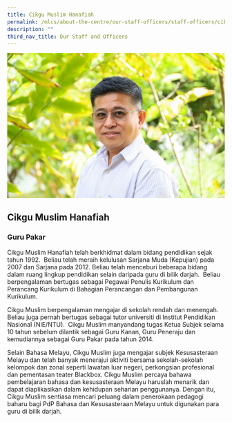 ```yaml
---
title: Cikgu Muslim Hanafiah
permalink: /mlcs/about-the-centre/our-staff-officers/staff-officers/cikgu-muslim-hanafiah/
description: ""
third_nav_title: Our Staff and Officers
---
```

![Cikgu Muslim Hanafiah](/images/whatsapp-image-2022-01-18-at-1-12-41-pm-(1).jpeg)

## Cikgu Muslim Hanafiah

### Guru Pakar

Cikgu Muslim Hanafiah telah berkhidmat dalam bidang pendidikan sejak tahun 1992.  Beliau telah meraih kelulusan Sarjana Muda (Kepujian) pada 2007 dan Sarjana pada 2012. Beliau telah menceburi beberapa bidang dalam ruang lingkup pendidikan selain daripada guru di bilik darjah.  Beliau berpengalaman bertugas sebagai Pegawai Penulis Kurikulum dan Perancang Kurikulum di Bahagian Perancangan dan Pembangunan Kurikulum.

Cikgu Muslim berpengalaman mengajar di sekolah rendah dan menengah. Beliau juga pernah bertugas sebagai tutor universiti di Institut Pendidikan Nasional (NIE/NTU).  Cikgu Muslim manyandang tugas Ketua Subjek selama 10 tahun sebelum dilantik sebagai Guru Kanan, Guru Peneraju dan kemudiannya sebagai Guru Pakar pada tahun 2014.

Selain Bahasa Melayu, Cikgu Muslim juga mengajar subjek Kesusasteraan Melayu dan telah banyak menerajui aktiviti bersama sekolah-sekolah kelompok dan zonal seperti lawatan luar negeri, perkongsian profesional dan pementasan teater Blackbox. Cikgu Muslim percaya bahawa pembelajaran bahasa dan kesusasteraan Melayu haruslah menarik dan dapat diaplikasikan dalam kehidupan seharian penggunanya. Dengan itu, Cikgu Muslim sentiasa mencari peluang dalam penerokaan pedagogi baharu bagi PdP Bahasa dan Kesusasteraan Melayu untuk digunakan para guru di bilik darjah.